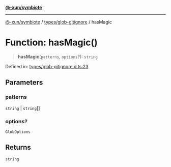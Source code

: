 [**@-xun/symbiote**](../../../README.md)

***

[@-xun/symbiote](../../../README.md) / [types/glob-gitignore](../README.md) / hasMagic

# Function: hasMagic()

> **hasMagic**(`patterns`, `options`?): `string`

Defined in: [types/glob-gitignore.d.ts:23](https://github.com/Xunnamius/symbiote/blob/b951959a4a12ac484c8addc839f912c4e5767875/types/glob-gitignore.d.ts#L23)

## Parameters

### patterns

`string` | `string`[]

### options?

`GlobOptions`

## Returns

`string`
